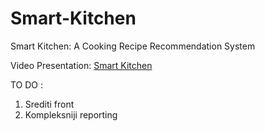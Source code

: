 # Smart-Kitchen
Smart Kitchen: A Cooking Recipe Recommendation System

Video Presentation: [Smart Kitchen](https://drive.google.com/file/d/1pUMfnD4a0gg8jcAl51s08Bs8OGuOnWhO/view?usp=sharing)

TO DO :
1. Srediti front
2. Kompleksniji reporting
